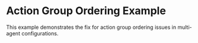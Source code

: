 # Action Group Ordering Example

This example demonstrates the fix for action group ordering issues in multi-agent configurations.
